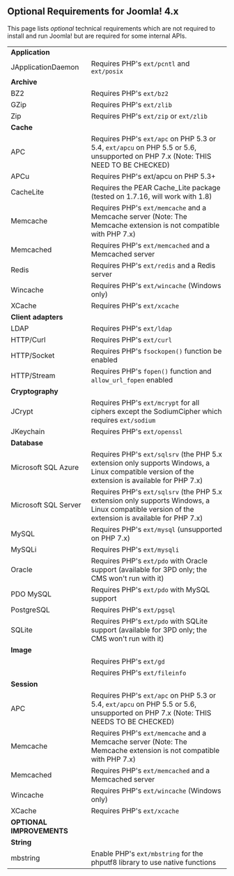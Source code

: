<!-- Filename: J4.x:Optional_Technical_Requirements / Display title: Optional Technical Requirements -->

## Optional Requirements for Joomla! 4.x

This page lists *optional* technical requirements which are not required
to install and run Joomla! but are required for some internal APIs.

|                           |                                                                                                                                                 |
|---------------------------|-------------------------------------------------------------------------------------------------------------------------------------------------|
| **Application**           |                                                                                                                                                 |
| JApplicationDaemon        | Requires PHP's `ext/pcntl` and `ext/posix`                                                                                                      |
| **Archive**               |                                                                                                                                                 |
| BZ2                       | Requires PHP's `ext/bz2`                                                                                                                        |
| GZip                      | Requires PHP's `ext/zlib`                                                                                                                       |
| Zip                       | Requires PHP's `ext/zip` or `ext/zlib`                                                                                                          |
| **Cache**                 |                                                                                                                                                 |
| APC                       | Requires PHP's `ext/apc` on PHP 5.3 or 5.4, `ext/apcu` on PHP 5.5 or 5.6, unsupported on PHP 7.x (Note: THIS NEED TO BE CHECKED)                |
| APCu                      | Requires PHP's ext/apcu on PHP 5.3+                                                                                                             |
| CacheLite                 | Requires the PEAR Cache_Lite package (tested on 1.7.16, will work with 1.8)                                                                     |
| Memcache                  | Requires PHP's `ext/memcache` and a Memcache server (Note: The Memcache extension is not compatible with PHP 7.x)                               |
| Memcached                 | Requires PHP's `ext/memcached` and a Memcached server                                                                                           |
| Redis                     | Requires PHP's `ext/redis` and a Redis server                                                                                                   |
| Wincache                  | Requires PHP's `ext/wincache` (Windows only)                                                                                                    |
| XCache                    | Requires PHP's `ext/xcache`                                                                                                                     |
| **Client adapters**       |                                                                                                                                                 |
| LDAP                      | Requires PHP's `ext/ldap`                                                                                                                       |
| HTTP/Curl                 | Requires PHP's `ext/curl`                                                                                                                       |
| HTTP/Socket               | Requires PHP's `fsockopen()` function be enabled                                                                                                |
| HTTP/Stream               | Requires PHP's `fopen()` function and `allow_url_fopen` enabled                                                                                 |
| **Cryptography**          |                                                                                                                                                 |
| JCrypt                    | Requires PHP's `ext/mcrypt` for all ciphers except the SodiumCipher which requires `ext/sodium`                                                 |
| JKeychain                 | Requires PHP's `ext/openssl`                                                                                                                    |
| **Database**              |                                                                                                                                                 |
| Microsoft SQL Azure       | Requires PHP's `ext/sqlsrv` (the PHP 5.x extension only supports Windows, a Linux compatible version of the extension is available for PHP 7.x) |
| Microsoft SQL Server      | Requires PHP's `ext/sqlsrv` (the PHP 5.x extension only supports Windows, a Linux compatible version of the extension is available for PHP 7.x) |
| MySQL                     | Requires PHP's `ext/mysql` (unsupported on PHP 7.x)                                                                                             |
| MySQLi                    | Requires PHP's `ext/mysqli`                                                                                                                     |
| Oracle                    | Requires PHP's `ext/pdo` with Oracle support (available for 3PD only; the CMS won't run with it)                                                |
| PDO MySQL                 | Requires PHP's `ext/pdo` with MySQL support                                                                                                     |
| PostgreSQL                | Requires PHP's `ext/pgsql`                                                                                                                      |
| SQLite                    | Requires PHP's `ext/pdo` with SQLite support (available for 3PD only; the CMS won't run with it)                                                |
| **Image**                 |                                                                                                                                                 |
|                           | Requires PHP's `ext/gd`                                                                                                                         |
|                           | Requires PHP's `ext/fileinfo`                                                                                                                   |
| **Session**               |                                                                                                                                                 |
| APC                       | Requires PHP's `ext/apc` on PHP 5.3 or 5.4, `ext/apcu` on PHP 5.5 or 5.6, unsupported on PHP 7.x (Note: THIS NEEDS TO BE CHECKED)               |
| Memcache                  | Requires PHP's `ext/memcache` and a Memcache server (Note: The Memcache extension is not compatible with PHP 7.x)                               |
| Memcached                 | Requires PHP's `ext/memcached` and a Memcached server                                                                                           |
| Wincache                  | Requires PHP's `ext/wincache` (Windows only)                                                                                                    |
| XCache                    | Requires PHP's `ext/xcache`                                                                                                                     |
| **OPTIONAL IMPROVEMENTS** |                                                                                                                                                 |
| **String**                |                                                                                                                                                 |
| mbstring                  | Enable PHP's `ext/mbstring` for the phputf8 library to use native functions                                                                     |
